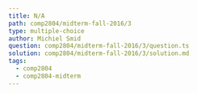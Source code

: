 ```yaml
---
title: N/A
path: comp2804/midterm-fall-2016/3
type: multiple-choice
author: Michiel Smid
question: comp2804/midterm-fall-2016/3/question.ts
solution: comp2804/midterm-fall-2016/3/solution.md
tags:
  - comp2804
  - comp2804-midterm
---
```

